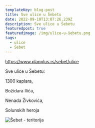 ```yaml
---
templateKey: blog-post
title: Sve ulice u Šebetu
date: 2022-09-10T13:07:26.239Z
description: Sve ulice u Šebetu
featuredpost: true
featuredimage: /img/ulice-u-šebetu.png
tags:
  - ulice
  - Šebet
---
```

<https://www.planplus.rs/sebet/ulice>

Sve ulice u Šebetu:

1300 kaplara,

Božidara Ilića,

Nenada Živkovića,

Solunskih heroja



![Šebet - teritorija](/img/ulice.png "mapa")